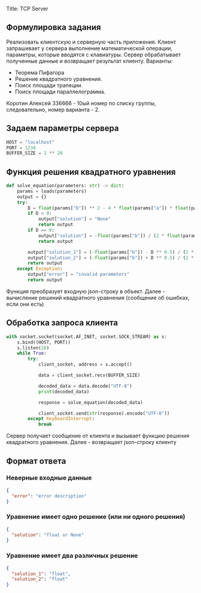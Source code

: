 Title: TCP Server

## Формулировка задания

Реализовать клиентскую и серверную часть приложения. Клиент запрашивает у
сервера выполнение математической операции, параметры, которые вводятся с
клавиатуры. Сервер обрабатывает полученные данные и возвращает результат
клиенту. Варианты:
- Теорема Пифагора
- Решение квадратного уравнения.
- Поиск площади трапеции.
- Поиск площади параллелограмма.

Коротин Алексей 336666 - 10ый номер по списку группы, следовательно, номер варианта - 2.

## Задаем параметры сервера 
```python
HOST = "localhost"
PORT = 1234
BUFFER_SIZE = 2 ** 20
```

## Функция решения квадратного уравнения
```python
def solve_equation(parameters: str) -> dict:
    params = loads(parameters)
    output = {}
    try:
        D = float(params["b"]) ** 2 - 4 * float(params["a"]) * float(params["c"])
        if D < 0:
            output["solution"] = "None"
            return output
        if D == 0:
            output["solution"] = -float(params["b"]) / (2 * float(params["a"]))
            return output

        output["solution_1"] = (-float(params["b"]) - D ** 0.5) / (2 * float(params["a"]))
        output["solution_2"] = (-float(params["b"]) + D ** 0.5) / (2 * float(params["a"]))
        return output
    except Exception:
        output["error"] = "invalid parameters"
        return output
```
Функция преобразует входную json-строку в объект. 
Далее - вычисление решений квадратного уравнения (сообщение об ошибках, если они есть)
## Обработка запроса клиента
```python
with socket.socket(socket.AF_INET, socket.SOCK_STREAM) as s:
    s.bind((HOST, PORT))
    s.listen(10)
    while True:
        try:
            client_socket, address = s.accept()

            data = client_socket.recv(BUFFER_SIZE)

            decoded_data = data.decode("UTF-8")
            print(decoded_data)

            response = solve_equation(decoded_data)

            client_socket.send(str(response).encode("UTF-8"))
        except KeyboardInterrupt:
            break
```
Сервер получает сообщение от клиента и вызывает функцию решения квадратного уравнения.
Далее - возвращает json-строку клиенту
## Формат ответа
### Неверные входные данные
```json
{
  "error": "error description"
}
```
### Уравнение имеет одно решение (или ни одного решения)
```json
{
  "solution": "float or None"
}
```
### Уравнение имеет два различных решение
```json
{
  "solution_1": "float",
  "solution_2": "float"
}
```